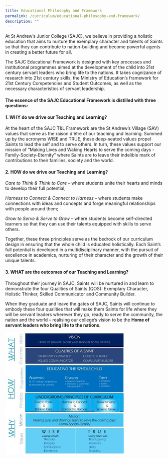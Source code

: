 ```yaml
---
title: Educational Philosophy and Framework
permalink: /curriculum/educational-philosophy-and-framework/
description: ""
---
```

<p>At St Andrew&rsquo;s Junior College (SAJC), we believe in providing a holistic education that aims to nurture the exemplary character and talents of Saints so that they can contribute to nation-building and become powerful agents in creating a better future for all.</p>
<p>The SAJC Educational Framework is designed with key processes and institutional programmes aimed at the development of the child into 21st century servant leaders who bring life to the nations. It takes cognizance of research into 21st century skills, the Ministry of Education&rsquo;s framework for 21st Century Competencies and Student Outcomes, as well as the necessary characteristics of servant leadership.</p>
<h4><strong>The essence of the SAJC Educational Framework is distilled with three questions:</strong></h4>
<h4><strong>1. WHY&nbsp;do we drive our Teaching and Learning?</strong></h4>
<p>At the heart of the SAJC T&amp;L Framework are the St Andrew&rsquo;s Village (SAV) values that serve as the raison d'&ecirc;tre of our teaching and learning. Summed up by the acronyms WISE and TRUE, these deep-seated values propel Saints to lead the self and to serve others. In turn, these values support our mission of &ldquo;Making Lives and Waking Hearts to serve the coming days - Family-Society-Eternity&rdquo; where Saints are to leave their indelible mark of contributions to their families, society and the world.&nbsp;</p>
<h4><strong>2. HOW&nbsp;do we drive our Teaching and Learning?</strong></h4>
<p><em>Care to Think &amp; Think to Care</em> &ndash; where students unite their hearts and minds to develop their full potential;</p>
<p><em>Harness to Connect &amp; Connect to Harness</em> &ndash; where students make connections with ideas and concepts and forge meaningful relationships with people around them;</p>
<p><em>Grow to Serve &amp; Serve to Grow</em> &ndash; where students become self-directed learners so that they can use their talents equipped with skills to serve others.</p>
<p>Together, these three principles serve as the bedrock of our curriculum design in ensuring that the whole child is educated holistically. Each Saint&rsquo;s full potential is developed in a multidisciplinary manner, with the pursuit of excellence in academics, nurturing of their character and the growth of their unique talents.</p>
<h4><strong>3. WHAT&nbsp;are the outcomes of our Teaching and Learning?</strong></h4>
<p>Throughout their journey in SAJC, Saints will be nurtured in and learn to demonstrate the four Qualities of Saints (QOS): Exemplary Character, Holistic Thinker, Skilled Communicator and Community Builder.</p>
<p>When they graduate and leave the gates of SAJC, Saints will continue to embody these four qualities that will make them Saints for life where they will be servant leaders wherever they go, ready to serve the community, the nation and the world &ndash; realising our college&rsquo;s vision to be the <strong>Home of servant leaders who bring life to the nations.</strong></p>
<img style="width:75%;" src="/images/epf.jpg" />
